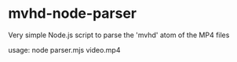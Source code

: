 # mvhd-node-parser
Very simple Node.js script to parse the 'mvhd' atom of the MP4 files

usage: node parser.mjs video.mp4
